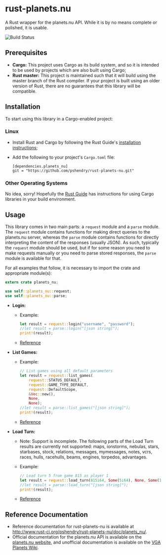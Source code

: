 rust-planets.nu
===============

A Rust wrapper for the planets.nu API. While it is by no means complete or polished, it is usable.

![Build Status](https://travis-ci.org/pshendry/rust-planets-nu.svg?branch=master)

Prerequisites
-------------

  * **Cargo:** This project uses Cargo as its build system, and so it is intended to be used by projects which are also built using Cargo;
  * **Rust master:** This project is maintained such that it will build using the master branch of the Rust compiler. If your project is built
    using an older version of Rust, there are no guarantees that this library will be compatible.

Installation
--------

To start using this library in a Cargo-enabled project:

### Linux

  * Install Rust and Cargo by following the Rust Guide's [installation instructions](http://doc.rust-lang.org/guide.html#installing-rust);
  * Add the following to your project's `Cargo.toml` file:

    ```
    [dependencies.planets_nu]
    git = "https://github.com/pshendry/rust-planets-nu.git"
    ```

### Other Operating Systems

No idea, sorry! Hopefully the [Rust Guide](http://doc.rust-lang.org/guide.html) has instructions for using Cargo libraries in your build environment.

Usage
-----

This library comes in two main parts: a `request` module and a `parse` module. The `request` module contains functions for making direct queries to
the planets.nu server, whereas the `parse` module contains functions for directly interpreting the content of the responses (usually JSON). As such,
typically the `request` module should be used, but if for some reason you need to make requests manually or you need to parse stored responses,
the `parse` module is available for that.

For all examples that follow, it is necessary to import the crate and appropriate module(s):

```rust
extern crate planets_nu;

use self::planets_nu::request;
use self::planets_nu::parse;
```

  * **Login:**
    * Example:

        ```rust
        let result = request::login("username", "password");
        //let result = parse::login("[json string]");
        print!(result);
        ```
    * [Reference](http://www.rust-ci.org/pshendry/rust-planets-nu/doc/planets_nu/request/fn.login.html)
  * **List Games:**
    * Example:

        ```rust
        // List games using all default parameters
        let result = request::list_games(
            request::STATUS_DEFAULT,
            request::GAME_TYPE_DEFAULT,
            request::DefaultScope,
            &Vec::new(),
            None,
            None);
        //let result = parse::list_games("[json string]");
        print!(result);
        ```
    * [Reference](http://www.rust-ci.org/pshendry/rust-planets-nu/doc/planets_nu/request/fn.list_games.html)
  * **Load Turn:**
    * Note: Support is incomplete. The following parts of the Load Turn results are currently
      not supported: maps, ionstorms, nebulas, stars, starbases, stock, relations, messages,
      mymessages, notes, vcrs, races, hulls, racehulls, beams, engines, torpedos, advantages.
    * Example:

        ```rust
        // Load turn 5 from game 815 as player 1
        let result = request::load_turn(815i64, Some(5i64), None, Some(1i64), false);
        //let result = parse::load_turn("[json string]");
        print!(result);
        ```
    * [Reference](http://www.rust-ci.org/pshendry/rust-planets-nu/doc/planets_nu/request/fn.load_turn.html)

Reference Documentation
-----------------------

  * Reference documentation for rust-planets-nu is available at http://www.rust-ci.org/pshendry/rust-planets-nu/doc/planets_nu/.
  * Official documentation for the planets.nu API is available on the [planets.nu website](http://planets.nu/api-documentation), and unofficial documentation is available on the [VGA Planets Wiki](http://vgaplanets.org/index.php/Planets.Nu_API).

